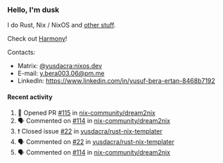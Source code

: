 ### Hello, I'm dusk

I do Rust, Nix / NixOS and [other stuff](https://yusdacra.gitlab.io/about).

Check out [Harmony](https://harmonyapp.io)!

Contacts:
- Matrix: [@yusdacra:nixos.dev](https://matrix.to/#/@yusdacra:nixos.dev)
- E-mail: y.bera003.06@pm.me
- LinkedIn: https://www.linkedin.com/in/yusuf-bera-ertan-8468b7192

#### Recent activity

<!--START_SECTION:activity-->
1. 💪 Opened PR [#115](https://github.com/nix-community/dream2nix/pull/115) in [nix-community/dream2nix](https://github.com/nix-community/dream2nix)
2. 🗣 Commented on [#114](https://github.com/nix-community/dream2nix/issues/114) in [nix-community/dream2nix](https://github.com/nix-community/dream2nix)
3. ❗️ Closed issue [#22](https://github.com/yusdacra/rust-nix-templater/issues/22) in [yusdacra/rust-nix-templater](https://github.com/yusdacra/rust-nix-templater)
4. 🗣 Commented on [#22](https://github.com/yusdacra/rust-nix-templater/issues/22) in [yusdacra/rust-nix-templater](https://github.com/yusdacra/rust-nix-templater)
5. 🗣 Commented on [#114](https://github.com/nix-community/dream2nix/issues/114) in [nix-community/dream2nix](https://github.com/nix-community/dream2nix)
<!--END_SECTION:activity-->
